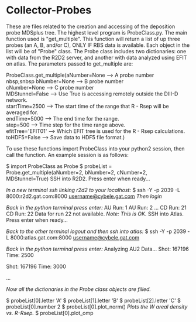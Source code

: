 # Collector-Probes

These are files related to the creation and accessing of the deposition probe MDSplus tree. The highest level program is 
ProbeClass.py. The main function used is "get\_multiple". This function will return a list of up three probes (an A, B, 
and/or C), ONLY IF RBS data is available. Each object in the list will be of "Probe" class. The Probe class includes two dictionaries: one with data from
the R2D2 server, and another with data analyzed using EFIT on atlas. The parameters passed to get\_multiple are:

ProbeClass.get\_multiple(aNumber=None       --> A probe number  
nbsp;snbsp               bNumber=None       --> B probe number  
                         cNumber=None       --> C probe number  
                         MDStunnel=False    --> Use True is accessing remotely outside the DIII-D network.  
                         startTime=2500     --> The start time of the range that R - Rsep will be averaged for.  
                         endTime=5000       --> The end time for the range.  
                         step=500           --> Time step for the time range above.  
                         efitTree='EFIT01'  --> Which EFIT tree is used for the R - Rsep calculations.  
                         toHDF5=False       --> Save data to HDF5 file format.)  
                       
To use these functions import ProbeClass into your python2 session, then call the function. An example session is as follows:  

$ import ProbeClass as Probe
$ probeList = Probe.get\_multiple(aNumber=2, bNumber=2, cNumber=2, MDStunnel=True)
SSH into R2D2. Press enter when ready...

_In a new terminal ssh linking r2d2 to your localhost:_
$ ssh -Y -p 2039 -L 8000:r2d2.gat.com:8000 username@cybele.gat.com
_Then login_

_Back in the python terminal press enter:_
AU Run: 1
AU Run: 2
...
CD Run: 21
CD Run: 22
Data for run 22 not available. _Note: This is OK._
SSH into Atlas. Press enter when ready...

_Back to the other terminal logout and then ssh into atlas:_
$ ssh -Y -p 2039 -L 8000:atlas.gat.com:8000 username@cybele.gat.com

_Back in the python terminal press enter:_
Analyzing AU2 Data...
Shot: 167196
Time: 2500

Shot: 167196
Time: 3000

...

_Now all the dictionaries in the Probe class objects are filled._

$ probeList[0].letter
'A'
$ probeList[1].letter
'B'
$ probeList[2].letter
'C'
$ probeList[0].number
2
$ probeList[0].plot\_norm()
_Plots the W areal density vs. R-Rsep._
$ probeList[0].plot\_omp
